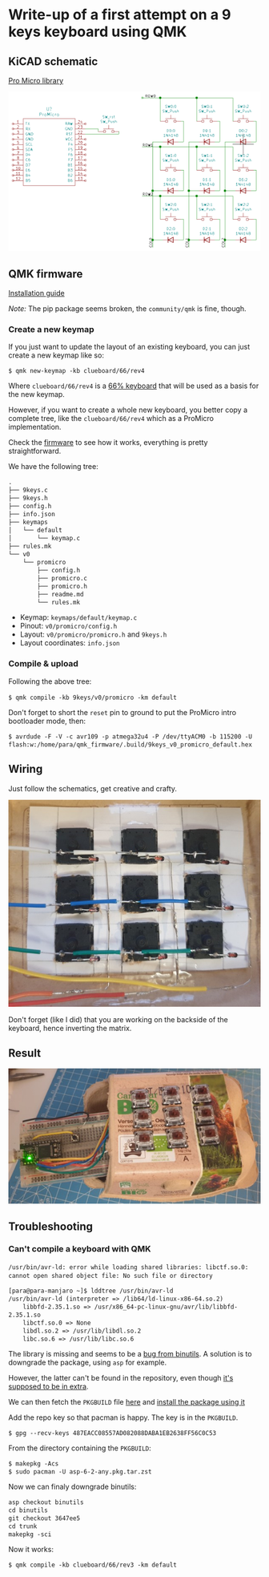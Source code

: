 # Write-up of a first attempt on a 9 keys keyboard using QMK

## KiCAD schematic

[Pro Micro library](https://github.com/Biacco42/ProMicroKiCad)

![schematic](pictures/schematics.png)


## QMK firmware
[Installation guide](https://docs.qmk.fm/#/newbs_getting_started)

*Note:* The pip package seems broken, the `community/qmk` is fine, though.


### Create a new keymap
If you just want to update the layout of an existing keyboard, you can just create a new keymap like so:
```
$ qmk new-keymap -kb clueboard/66/rev4
```
Where `clueboard/66/rev4` is a [66% keyboard](https://github.com/qmk/qmk_firmware/tree/master/keyboards/clueboard/66/rev4) that will be used as a basis for the new keymap.

However, if you want to create a whole new keyboard, you better copy a complete tree, like the `clueboard/66/rev4` which as a ProMicro implementation.

Check the [firmware](https://github.com/parastuffs/mesange_keyboard/tree/main/9-keys/firmware/9keys) to see how it works, everything is pretty straightforward.

We have the following tree:
```
.
├── 9keys.c
├── 9keys.h
├── config.h
├── info.json
├── keymaps
│   └── default
│       └── keymap.c
├── rules.mk
└── v0
    └── promicro
        ├── config.h
        ├── promicro.c
        ├── promicro.h
        ├── readme.md
        └── rules.mk
```
- Keymap: `keymaps/default/keymap.c`
- Pinout: `v0/promicro/config.h`
- Layout: `v0/promicro/promicro.h` and `9keys.h`
- Layout coordinates: `info.json`

### Compile & upload
Following the above tree:

`$ qmk compile -kb 9keys/v0/promicro -km default`

Don't forget to short the `reset` pin to ground to put the ProMicro intro bootloader mode, then:

```
$ avrdude -F -V -c avr109 -p atmega32u4 -P /dev/ttyACM0 -b 115200 -U flash:w:/home/para/qmk_firmware/.build/9keys_v0_promicro_default.hex
```

## Wiring

Just follow the schematics, get creative and crafty.

![wiring](pictures/wiring.jpg)

Don't forget (like I did) that you are working on the backside of the keyboard, hence inverting the matrix.

## Result

![full 9 keys keyboard](pictures/full.jpg)







## Troubleshooting

### Can't compile a keyboard with QMK

`/usr/bin/avr-ld: error while loading shared libraries: libctf.so.0: cannot open shared object file: No such file or directory`

```
[para@para-manjaro ~]$ lddtree /usr/bin/avr-ld
/usr/bin/avr-ld (interpreter => /lib64/ld-linux-x86-64.so.2)
    libbfd-2.35.1.so => /usr/x86_64-pc-linux-gnu/avr/lib/libbfd-2.35.1.so
    libctf.so.0 => None
    libdl.so.2 => /usr/lib/libdl.so.2
    libc.so.6 => /usr/lib/libc.so.6
```

The library is missing and seems to be a [bug from binutils](https://bugs.archlinux.org/task/69567).
A solution is to downgrade the package, using `asp` for example.

However, the latter can't be found in the repository, even though [it's supposed to be in extra](https://archlinux.org/packages/extra/any/asp/).

We can then fetch the `PKGBUILD` file [here](https://raw.githubusercontent.com/archlinux/svntogit-packages/packages/asp/trunk/PKGBUILD) and [install the package using it](https://raspberrypi.stackexchange.com/questions/510/how-do-i-install-packages-from-the-aur)

Add the repo key so that pacman is happy. The key is in the `PKGBUILD`.
```
$ gpg --recv-keys 487EACC08557AD082088DABA1EB2638FF56C0C53
```

From the directory containing the `PKGBUILD`:
```
$ makepkg -Acs
$ sudo pacman -U asp-6-2-any.pkg.tar.zst
```

Now we can finaly downgrade binutils:
```
asp checkout binutils
cd binutils
git checkout 3647ee5
cd trunk
makepkg -sci
```

Now it works:
```
$ qmk compile -kb clueboard/66/rev3 -km default
```